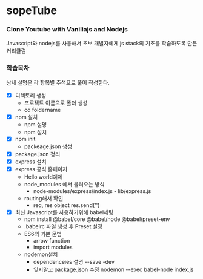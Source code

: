 # sopeTube

### Clone Youtube with Vaniliajs and Nodejs
Javascript와 nodejs를 사용해서 초보 개발자에게 js stack의 기초를 학습하도록 만든 커리큘럼


### 학습목차
상세 설명은 각 항목별 주석으로 풀어 작성한다.

- [x] 디렉토리 생성 
    - 프로젝트 이름으로 폴더 생성
    - cd foldername
- [x] npm 설치
    - npm 설명
    - npm 설치
- [x] npm init
    - packeage.json 생성
- [x] package.json 정리
- [x] express 설치
- [x] express 공식 홈페이지 
    - Hello world예제
    - node_modules 에서 불러오는 방식
      - node-modules/express/index.js - lib/express.js
    - routing해서 확인
      - req, res object res.send('')
- [x] 최신 Javascript를 사용하기위해 babel세팅
    - npm install @babel/core @babel/node @babel/preset-env
    - .babelrc 파일 생성 후 Preset 설정
    - ES6의 기본 문법
      - arrow function
      - import modules
    - nodemon설치 
      - dependenceies 설명 --save -dev
      - 잊지말고 package.json 수정 nodemon --exec babel-node index.js